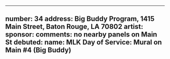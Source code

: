 
---
number: 34
address: Big Buddy Program, 1415 Main Street, Baton Rouge, LA 70802
artist:
sponsor:
comments: no nearby panels on Main St
debuted:
name: MLK Day of Service: Mural on Main #4 (Big Buddy)
---
